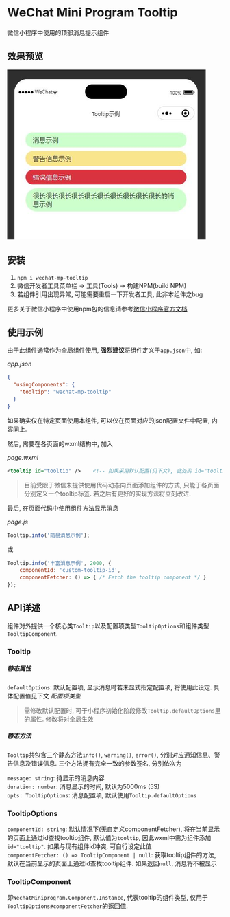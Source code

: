 # WeChat Mini Program Tooltip

微信小程序中使用的顶部消息提示组件

## 效果预览

![alt text](preview.jpg "Preview")

## 安装

1. `npm i wechat-mp-tooltip`
2. 微信开发者工具菜单栏 -> 工具(Tools) -> 构建NPM(build NPM)
3. 若组件引用出现异常, 可能需要重启一下开发者工具, 此非本组件之bug

更多关于微信小程序中使用npm包的信息请参考[微信小程序官方文档](https://developers.weixin.qq.com/miniprogram/dev/devtools/npm.html)

## 使用示例

由于此组件通常作为全局组件使用, **强烈建议**将组件定义于`app.json`中, 如:

_app.json_

```json
{
  "usingComponents": {
    "tooltip": "wechat-mp-tooltip"
  }
}
```

如果确实仅在特定页面使用本组件, 可以仅在页面对应的json配置文件中配置, 内容同上.

然后, 需要在各页面的wxml结构中, 加入

_page.wxml_

```xml
<tooltip id="tooltip" />    <!-- 如果采用默认配置(见下文), 此处的 id="tooltip" 不可省略 -->
```

> 目前受限于微信未提供使用代码动态向页面添加组件的方式, 只能于各页面分别定义一个tooltip标签. 若之后有更好的实现方法将立刻改进.

最后, 在页面代码中使用组件方法显示消息

_page.js_

```javascript
Tooltip.info('简易消息示例');
```

或

```javascript
Tooltip.info('丰富消息示例', 2000, {
    componentId: 'custom-tooltip-id',
    componentFetcher: () => { /* Fetch the tooltip component */ }
});
```

## API详述

组件对外提供一个核心类`Tooltip`以及配置项类型`TooltipOptions`和组件类型`TooltipComponent`.

### Tooltip

##### 静态属性

`defaultOptions`: 默认配置项, 显示消息时若未显式指定配置项, 将使用此设定. 具体配置值见下文 _配置项类型_

> 需修改默认配置时, 可于小程序初始化阶段修改`Tooltip.defaultOptions`里的属性. 修改将对全局生效

##### 静态方法

`Tooltip`共包含三个静态方法`info()`, `warning()`, `error()`, 分别对应通知信息、警告信息及错误信息. 三个方法拥有完全一致的参数签名, 分别依次为

`message: string`: 待显示的消息内容  
`duration: number`: 消息显示的时间, 默认为5000ms (5S)  
`opts: TooltipOptions`: 消息配置项, 默认使用`Tooltip.defaultOptions`  

### TooltipOptions

`componentId: string`: 默认情况下(无自定义componentFetcher), 将在当前显示的页面上通过id查找tooltip组件, 默认值为`tooltip`, 因此wxml中需为组件添加`id="tooltip"`. 如果与现有组件id冲突, 可自行设定此值  
`componentFetcher: () => TooltipComponent | null`: 获取tooltip组件的方法, 默认在当前显示的页面上通过id查找tooltip组件. 如果返回`null`, 消息将不被显示  

### TooltipComponent

即`WechatMiniprogram.Component.Instance`, 代表tooltip的组件类型, 仅用于`TooltipOptions#componentFetcher`的返回值.